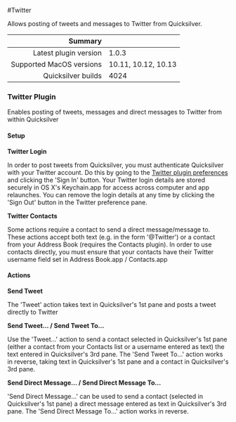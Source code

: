 #Twitter

Allows posting of tweets and messages to Twitter from Quicksilver.

 Summary                  | &nbsp; 
-------------------------:|:--------------------
 Latest plugin version    | 1.0.3
 Supported MacOS versions | 10.11, 10.12, 10.13
 Quicksilver builds       | 4024


### Twitter Plugin

Enables posting of tweets, messages and direct messages to Twitter from within
Quicksilver

#### Setup

**Twitter Login**

In order to post tweets from Quicksilver, you must authenticate Quicksilver
with your Twitter account. Do this by going to the [Twitter plugin
preferences](qs://preferences#QSTwitterPrefPane) and clicking the 'Sign In'
button. Your Twitter login details are stored securely in OS X's Keychain.app
for access across computer and app relaunches. You can remove the login
details at any time by clicking the 'Sign Out' button in the Twitter
preference pane.

**Twitter Contacts**

Some actions require a contact to send a direct message/message to. These
actions accept both text (e.g. in the form '@Twitter') or a contact from your
Address Book (requires the Contacts plugin). In order to use contacts
directly, you must ensure that your contacts have their Twitter username field
set in Address Book.app / Contacts.app

#### Actions

**Send Tweet**

The 'Tweet' action takes text in Quicksilver's 1st pane and posts a tweet
directly to Twitter

**Send Tweet… / Send Tweet To…**

Use the 'Tweet…' action to send a contact selected in Quicksilver's 1st pane
(either a contact from your Contacts list or a username entered as text) the
text entered in Quicksilver's 3rd pane. The 'Send Tweet To…' action works in
reverse, taking text in Quicksilver's 1st pane and a contact in Quicksilver's
3rd pane.

**Send Direct Message… / Send Direct Message To…**

'Send Direct Message…' can be used to send a contact (selected in
Quicksilver's 1st pane) a direct message entered as text in Quicksilver's 3rd
pane. The 'Send Direct Message To…' action works in reverse.